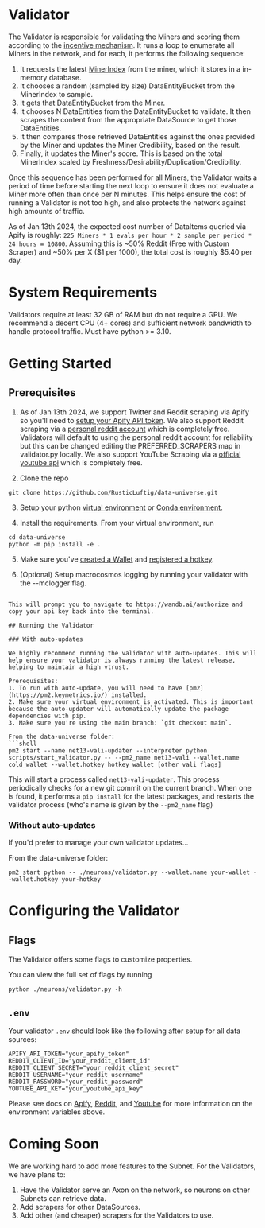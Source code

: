 # Validator

The Validator is responsible for validating the Miners and scoring them according to the [incentive mechanism](../README.md#incentive-mechanism). It runs a loop to enumerate all Miners in the network, and for each, it performs the following sequence:
1. It requests the latest [MinerIndex](../README.md#terminology) from the miner, which it stores in a in-memory database.
2. It chooses a random (sampled by size) DataEntityBucket from the MinerIndex to sample.
3. It gets that DataEntityBucket from the Miner.
4. It chooses N DataEntities from the DataEntityBucket to validate. It then scrapes the content from the appropriate DataSource to get those DataEntities.
5. It then compares those retrieved DataEntities against the ones provided by the Miner and updates the Miner Credibility, based on the result.
6. Finally, it updates the Miner's score. This is based on the total MinerIndex scaled by Freshness/Desirability/Duplication/Credibility.

Once this sequence has been performed for all Miners, the Validator waits a period of time before starting the next loop to ensure it does not evaluate a Miner more often than once per N minutes. This helps ensure the cost of running a Validator is not too high, and also protects the network against high amounts of traffic.

As of Jan 13th 2024, the expected cost number of DataItems queried via Apify is roughly: `225 Miners * 1 evals per hour * 2 sample per period * 24 hours = 10800`. Assuming this is ~50% Reddit (Free with Custom Scraper) and ~50% per X ($1 per 1000), the total cost is roughly $5.40 per day.

# System Requirements

Validators require at least 32 GB of RAM but do not require a GPU. We recommend a decent CPU (4+ cores) and sufficient network bandwidth to handle protocol traffic. Must have python >= 3.10.

# Getting Started

## Prerequisites
1. As of Jan 13th 2024, we support Twitter and Reddit scraping via Apify so you'll need to [setup your Apify API token](apify.md).
We also support Reddit scraping via a [personal reddit account](reddit.md) which is completely free. 
Validators will default to using the personal reddit account for reliability but this can be changed editing the PREFERRED_SCRAPERS map in validator.py locally.
We also support YouTube Scraping via a [official youtube api](youtube.md) which is completely free. 

2. Clone the repo

```shell
git clone https://github.com/RusticLuftig/data-universe.git
```

3. Setup your python [virtual environment](https://docs.python.org/3/library/venv.html) or [Conda environment](https://conda.io/projects/conda/en/latest/user-guide/tasks/manage-environments.html#creating-an-environment-with-commands).

4. Install the requirements. From your virtual environment, run
```shell
cd data-universe
python -m pip install -e .
```

5. Make sure you've [created a Wallet](https://docs.bittensor.com/getting-started/wallets) and [registered a hotkey](https://docs.bittensor.com/subnets/register-and-participate).

6. (Optional) Setup macrocosmos logging by running your validator with the --mclogger flag.
```

This will prompt you to navigate to https://wandb.ai/authorize and copy your api key back into the terminal.

## Running the Validator

### With auto-updates

We highly recommend running the validator with auto-updates. This will help ensure your validator is always running the latest release, helping to maintain a high vtrust.

Prerequisites:
1. To run with auto-update, you will need to have [pm2](https://pm2.keymetrics.io/) installed.
2. Make sure your virtual environment is activated. This is important because the auto-updater will automatically update the package dependencies with pip.
3. Make sure you're using the main branch: `git checkout main`.

From the data-universe folder:
```shell
pm2 start --name net13-vali-updater --interpreter python scripts/start_validator.py -- --pm2_name net13-vali --wallet.name cold_wallet --wallet.hotkey hotkey_wallet [other vali flags]
```

This will start a process called `net13-vali-updater`. This process periodically checks for a new git commit on the current branch. When one is found, it performs a `pip install` for the latest packages, and restarts the validator process (who's name is given by the `--pm2_name` flag)


### Without auto-updates

If you'd prefer to manage your own validator updates...

From the data-universe folder:
```shell
pm2 start python -- ./neurons/validator.py --wallet.name your-wallet --wallet.hotkey your-hotkey
```

# Configuring the Validator

## Flags

The Validator offers some flags to customize properties.

You can view the full set of flags by running
```shell
python ./neurons/validator.py -h
```

## `.env`

Your validator `.env` should look like the following after setup for all data sources:

```
APIFY_API_TOKEN="your_apify_token"
REDDIT_CLIENT_ID="your_reddit_client_id"
REDDIT_CLIENT_SECRET="your_reddit_client_secret"
REDDIT_USERNAME="your_reddit_username"
REDDIT_PASSWORD="your_reddit_password"
YOUTUBE_API_KEY="your_youtube_api_key"
```

Please see docs on [Apify](../docs/apify.md), [Reddit](../docs/reddit.md), and [Youtube](../docs/youtube.md) for more information on the environment variables above.

# Coming Soon

We are working hard to add more features to the Subnet. For the Validators, we have plans to:

1. Have the Validator serve an Axon on the network, so neurons on other Subnets can retrieve data.
2. Add scrapers for other DataSources.
3. Add other (and cheaper) scrapers for the Validators to use.
